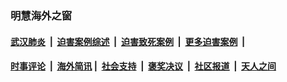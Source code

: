 
### 明慧海外之窗

####  [武汉肺炎](indexes/365.md?t=06101600) &nbsp;|&nbsp;  [迫害案例综述](indexes/328.md?t=06101600) &nbsp;|&nbsp; [迫害致死案例](indexes/277.md?t=06101600)  &nbsp;|&nbsp; [更多迫害案例](indexes/81.md?t=06101600)  &nbsp;|&nbsp; 
####  [时事评论](indexes/19.md?t=06101600) &nbsp;|&nbsp; [海外简讯](indexes/245.md?t=06101600)&nbsp;|&nbsp;  [社会支持](indexes/140.md?t=06101600) &nbsp;|&nbsp; [褒奖决议](indexes/282.md?t=06101600) &nbsp;|&nbsp; [社区报道](indexes/91.md?t=06101600)  &nbsp;|&nbsp; [天人之间](indexes/78.md?t=06101600) 

